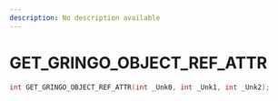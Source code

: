 ```yaml
---
description: No description available 
---
```


# GET_GRINGO_OBJECT_REF_ATTR

```cpp
int GET_GRINGO_OBJECT_REF_ATTR(int _Unk0, int _Unk1, int _Unk2);
```